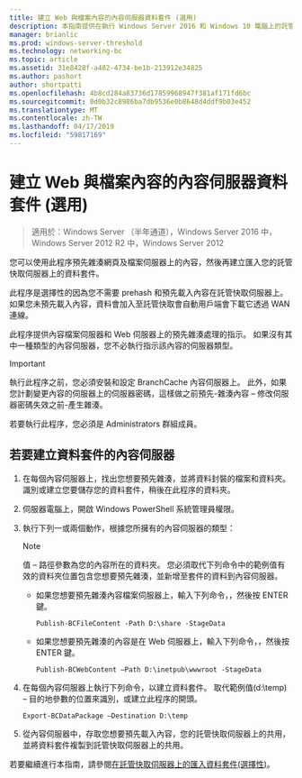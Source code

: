 ```yaml
---
title: 建立 Web 與檔案內容的內容伺服器資料套件 (選用)
description: 本指南提供在執行 Windows Server 2016 和 Windows 10 電腦上的託管快取模式部署 BranchCache 的指示
manager: brianlic
ms.prod: windows-server-threshold
ms.technology: networking-bc
ms.topic: article
ms.assetid: 31e8428f-a482-4734-be1b-213912e34825
ms.author: pashort
author: shortpatti
ms.openlocfilehash: 4b8cd284a83736d17859968947f381af171fd6bc
ms.sourcegitcommit: 0d0b32c8986ba7db9536e0b8648d4ddf9b03e452
ms.translationtype: MT
ms.contentlocale: zh-TW
ms.lasthandoff: 04/17/2019
ms.locfileid: "59817169"
---
```

# <a name="create-content-server-data-packages-for-web-and-file-content-optional"></a>建立 Web 與檔案內容的內容伺服器資料套件 (選用)

>適用於：Windows Server （半年通道），Windows Server 2016 中，Windows Server 2012 R2 中，Windows Server 2012

您可以使用此程序預先雜湊網頁及檔案伺服器上的內容，然後再建立匯入您的託管快取伺服器上的資料套件。 

此程序是選擇性的因為您不需要 prehash 和預先載入內容在託管快取伺服器上。 如果您未預先載入內容，資料會加入至託管快取會自動用戶端會下載它透過 WAN 連線。

此程序提供內容檔案伺服器和 Web 伺服器上的預先雜湊處理的指示。 如果沒有其中一種類型的內容伺服器，您不必執行指示該內容的伺服器類型。

>[!IMPORTANT]
>執行此程序之前，您必須安裝和設定 BranchCache 內容伺服器上。 此外，如果您計劃變更內容的伺服器上的伺服器密碼，這樣做之前預先\-雜湊內容 – 修改伺服器密碼失效之前\-產生雜湊。

若要執行此程序，您必須是 Administrators 群組成員。

## <a name="to-create-content-server-data-packages"></a>若要建立資料套件的內容伺服器

1. 在每個內容伺服器上，找出您想要預先雜湊，並將資料封裝的檔案和資料夾。 識別或建立您要儲存您的資料套件，稍後在此程序的資料夾。

2. 伺服器電腦上，開啟 Windows PowerShell 系統管理員權限。

3. 執行下列一或兩個動作，根據您所擁有的內容伺服器的類型：

    > [!NOTE]
    > 值 – 路徑參數為您的內容所在的資料夾。 您必須取代下列命令中的範例值有效的資料夾位置包含您想要預先雜湊，並新增至套件的資料到內容伺服器。
  
    - 如果您想要預先雜湊內容檔案伺服器上，輸入下列命令，，然後按 ENTER 鍵。

        ```  
        Publish-BCFileContent -Path D:\share -StageData
        ```  

    -   如果您想要預先雜湊的內容是在 Web 伺服器上，輸入下列命令，，然後按 ENTER 鍵。

        ```  
        Publish-BCWebContent –Path D:\inetpub\wwwroot -StageData
        ```  

4. 在每個內容伺服器上執行下列命令，以建立資料套件。 取代範例值\(d:\\temp\) – 目的地參數的位置來識別，或建立此程序的開頭。

    ```  
    Export-BCDataPackage –Destination D:\temp
    ```  

5. 從內容伺服器中，存取您想要預先載入內容，您的託管快取伺服器上的共用，並將資料套件複製到託管快取伺服器上的共用。

若要繼續進行本指南，請參閱[在託管快取伺服器上的匯入資料套件&#40;選擇性&#41;](9-Bc-Import-Data.md)。

